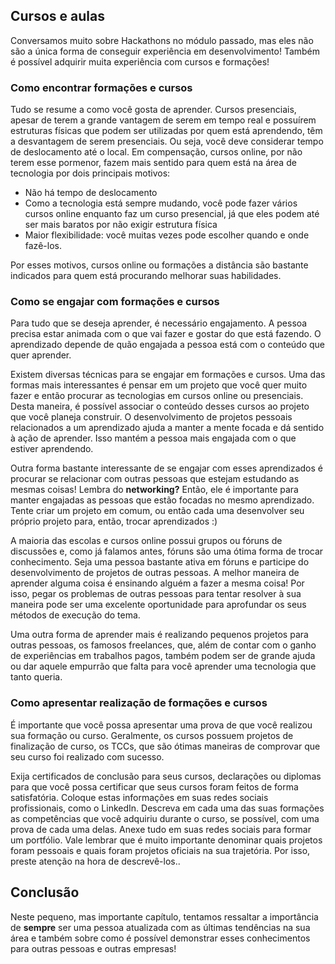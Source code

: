 ## Cursos e aulas

Conversamos muito sobre Hackathons no módulo passado, mas eles não são a única forma de conseguir experiência em desenvolvimento! Também é possível adquirir muita experiência com cursos e formações!

### Como encontrar formações e cursos

Tudo se resume a como você gosta de aprender. Cursos presenciais, apesar de terem a grande vantagem de serem em tempo real e possuírem estruturas físicas que podem ser utilizadas por quem está aprendendo, têm a desvantagem de serem presenciais. Ou seja, você deve considerar tempo de deslocamento até o local. Em compensação, cursos online, por não terem esse pormenor, fazem mais sentido para quem está na área de tecnologia por dois principais motivos:

- Não há tempo de deslocamento
- Como a tecnologia está sempre mudando, você pode fazer vários cursos online enquanto faz um curso presencial, já que eles podem até ser mais baratos por não exigir estrutura física
- Maior flexibilidade: você muitas vezes pode escolher quando e onde fazê-los. 

Por esses motivos, cursos online ou formações a distância são bastante indicados para quem está procurando melhorar suas habilidades.

### Como se engajar com formações e cursos

Para tudo que se deseja aprender, é necessário engajamento. A pessoa precisa estar animada com o que vai fazer e gostar do que está fazendo. O aprendizado depende de quão engajada a pessoa está com o conteúdo que quer aprender.

Existem diversas técnicas para se engajar em formações e cursos. Uma das formas mais interessantes é pensar em um projeto que você quer muito fazer e então procurar as tecnologias em cursos online ou presenciais. Desta maneira, é possível associar o conteúdo desses cursos ao projeto que você planeja construir. O desenvolvimento de projetos pessoais relacionados a um aprendizado ajuda a manter a mente focada e dá sentido à ação de aprender. Isso mantém a pessoa mais engajada com o que estiver aprendendo.

Outra forma bastante interessante de se engajar com esses aprendizados é procurar se relacionar com outras pessoas que estejam estudando as mesmas coisas! Lembra do __networking?__ Então, ele é importante para manter engajadas as pessoas que estão focadas no mesmo aprendizado. Tente criar um projeto em comum, ou então cada uma desenvolver seu próprio projeto para, então, trocar aprendizados :)

A maioria das escolas e cursos online possui grupos ou fóruns de discussões e, como já falamos antes, fóruns são uma ótima forma de trocar conhecimento. Seja uma pessoa bastante ativa em fóruns e participe do desenvolvimento de projetos de outras pessoas. A melhor maneira de aprender alguma coisa é ensinando alguém a fazer a mesma coisa! Por isso, pegar os problemas de outras pessoas para tentar resolver à sua maneira pode ser uma excelente oportunidade para aprofundar os seus métodos de execução do tema.

Uma outra forma de aprender mais é realizando pequenos projetos para outras pessoas, os famosos freelances, que, além de contar com o ganho de experiências em trabalhos pagos, também podem ser de grande ajuda ou dar aquele empurrão que falta para você aprender uma tecnologia que tanto queria.

### Como apresentar realização de formações e cursos

É importante que você possa apresentar uma prova de que você realizou sua formação ou curso. Geralmente, os cursos possuem projetos de finalização de curso, os TCCs, que são ótimas maneiras de comprovar que seu curso foi realizado com sucesso.

Exija certificados de conclusão para seus cursos, declarações ou diplomas para que você possa certificar que seus cursos foram feitos de forma satisfatória. Coloque estas informações em suas redes sociais profissionais, como o LinkedIn. Descreva em cada uma das suas formações as competências que você adquiriu durante o curso, se possível, com uma prova de cada uma delas. Anexe tudo em suas redes sociais para formar um portfólio. Vale lembrar que é muito importante denominar quais projetos foram pessoais e quais foram projetos oficiais na sua trajetória. Por isso, preste atenção na hora de descrevê-los..

## Conclusão

Neste pequeno, mas importante capítulo, tentamos ressaltar a importância de __sempre__ ser uma pessoa atualizada com as últimas tendências na sua área e também sobre como é possível demonstrar esses conhecimentos para outras pessoas e outras empresas!

